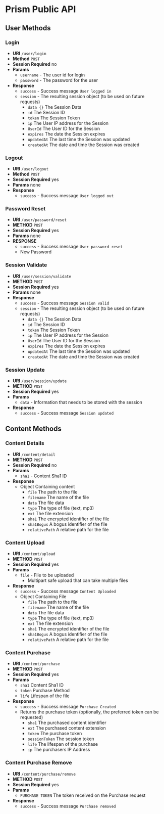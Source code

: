 # Prism Public API

## User Methods

### Login

* **URI** `/user/login`
* **Method** `POST`
* **Session Required** no
* **Params**
    * `username` - The user id for login
    * `password` - The password for the user
* **Response**
    * `success` - Success message `User logged in`
    * `session` - The resulting session object (to be used on future requests)
        * `data {}` The Session Data
        * `id` The Session ID
        * `token` The Session Token
        * `ip` The User IP address for the Session
        * `UserId` The User ID for the Session
        * `expires` The date the Session expires
        * `updatedAt` The last time the Session was updated
        * `createdAt` The date and time the Session was created

### Logout

* **URI** `/user/logout`
* **Method** `POST`
* **Session Required** yes
* **Params** none
* **Response**
    * `success` - Success message `User logged out`

### Password Reset

* **URI** `/user/password/reset`
* **METHOD** `POST`
* **Session Required** yes
* **Params** none
* **RESPONSE** 
    * `success` - Success message `User password reset`
    * New Password
  
### Session Validate

* **URI** `/user/session/validate`
* **METHOD** `POST`
* **Session Required** yes
* **Params** none
* **Response**
    * `success` - Success message `Session valid`
    * `session` - The resulting session object (to be used on future requests)
        * `data {}` The Session Data
        * `id` The Session ID
        * `token` The Session Token
        * `ip` The User IP address for the Session
        * `UserId` The User ID for the Session
        * `expires` The date the Session expires
        * `updatedAt` The last time the Session was updated
        * `createdAt` The date and time the Session was created

  
### Session Update

* **URI** `/user/session/update`
* **METHOD** `POST`
* **Session Required** yes
* **Params** 
    * `data` - Information that needs to be stored with the session
* **Response** 
    * `success` - Success message `Session updated`
  
## Content Methods

### Content Details

* **URI** `/content/detail`
* **METHOD** `POST`
* **Session Required** no
* **Params**
    * `sha1` - Content Sha1 ID
* **Response**
    * Object Containing content
        * `file` The path to the file
        * `filename` The name of the file
        * `data` The file data
        * `type` The type of file (text, mp3)
        * `ext` The file extension
        * `sha1` The encrypted identifier of the file
        * `sha1Bogus` A bogus identifier of the file
        * `relativePath` A relative path for the file
    
### Content Upload
    
* **URI** `/content/upload`
* **METHOD** `POST`
* **Session Required** yes
* **Params** 
    * `file` - File to be uploaded
        * Multipart safe upload that can take multiple files
* **Response** 
    * `success` - Success message `Content Uploaded`
    * Object Containing File
        * `file` The path to the file
        * `filename` The name of the file
        * `data` The file data
        * `type` The type of file (text, mp3)
        * `ext` The file extension
        * `sha1` The encrypted identifier of the file
        * `sha1Bogus` A bogus identifier of the file
        * `relativePath` A relative path for the file
    
### Content Purchase
    
* **URI** `/content/purchase`
* **METHOD** `POST`
* **Session Required** yes
* **Params**
    * `sha1` Content Sha1 ID
    * `token` Purchase Method
    * `life` Lifespan of the file
* **Response**
    * `success` - Success message `Purchase Created`
    * Returns the purchase token (optionally, the preferred token can be requested)
        * `sha1` The purchased content identifier
        * `ext` The purchased content extension
        * `token` The purchase token
        * `sessionToken` The session token
        * `life` The lifespan of the purchase
        * `ip` The purchasers IP Address
    
### Content Purchase Remove
    
* **URI** `/content/purchase/remove`
* **METHOD** `POST`
* **Session Required** yes
* **Params**
    * `PURCHASE TOKEN` The token received on the Purchase request
* **Response**
    * `success` - Success message `Purchase removed`